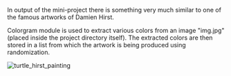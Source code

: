 In output of the mini-project there is something very much similar to one of the famous artworks of Damien Hirst.

Colorgram module is used to extract various colors from an image "img.jpg" (placed inside the project directory itself). The extracted  colors are then stored in a list from which the artwork is being produced using randomization.

![turtle_hirst_painting](https://user-images.githubusercontent.com/47264501/112442295-b3112c00-8d71-11eb-9e23-c638addd1792.gif)
